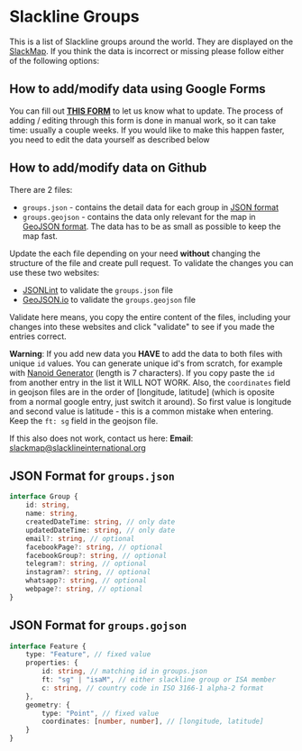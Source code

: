 # Slackline Groups

This is a list of Slackline groups around the world. They are displayed on the [SlackMap](https://slackmap.com/communities).
If you think the data is incorrect or missing please follow either of the following options:

## How to add/modify data using Google Forms

You can fill out **[THIS FORM](https://forms.gle/ZpurHxHhUfj2yppg7)** to let us know what to update. The process of adding / editing through this form is done in manual work, so it can take time: usually a couple weeks. If you would like to make this happen faster, you need to edit the data yourself as described below

## How to add/modify data on Github

There are 2 files:

- `groups.json` - contains the detail data for each group in [JSON format](https://en.wikipedia.org/wiki/JSON)
- `groups.geojson` - contains the data only relevant for the map in [GeoJSON format](https://en.wikipedia.org/wiki/GeoJSON). The data has to be as small as possible to keep the map fast.

Update the each file depending on your need **without** changing the structure of the file and create pull request. To validate the changes you can use these two websites:

- [JSONLint](https://jsonlint.com/) to validate the `groups.json` file
- [GeoJSON.io](http://geojson.io/) to validate the `groups.geojson` file

Validate here means, you copy the entire content of the files, including your changes into these websites and click "validate" to see if you made the entries correct.

**Warning**: If you add new data you **HAVE** to add the data to both files with unique `id` values. You can generate unique id's from scratch, for example with [Nanoid Generator](https://nanoid.jormaechea.com.ar/?length=7&quantity=1) (length is 7 characters). If you copy paste the `id` from another entry in the list it WILL NOT WORK. Also, the `coordinates` field in geojson files are in the order of [longitude, latitude] (which is oposite from a normal google entry, just switch it around). So first value is longitude and second value is latitude - this is a common mistake when entering. Keep the `ft: sg` field in the geojson file.

If this also does not work, contact us here:
**Email**: slackmap@slacklineinternational.org

## JSON Format for `groups.json`

```ts
interface Group {
    id: string,
    name: string,
    createdDateTime: string, // only date
    updatedDateTime: string, // only date
    email?: string, // optional
    facebookPage?: string, // optional
    facebookGroup?: string, // optional
    telegram?: string, // optional
    instagram?: string, // optional
    whatsapp?: string, // optional
    webpage?: string, // optional
}
```

## JSON Format for `groups.gojson`

```ts
interface Feature {
    type: "Feature", // fixed value 
    properties: {
        id: string, // matching id in groups.json
        ft: "sg" | "isaM", // either slackline group or ISA member
        c: string, // country code in ISO 3166-1 alpha-2 format
    },
    geometry: {
        type: "Point", // fixed value
        coordinates: [number, number], // [longitude, latitude]
    }
}
```
